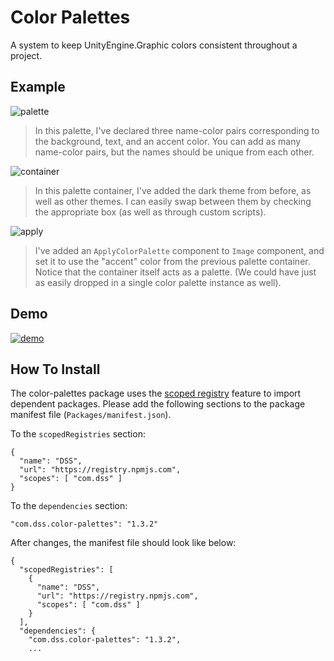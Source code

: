 # Color Palettes

A system to keep UnityEngine.Graphic colors consistent throughout a project.

## Example

![palette](https://i.imgur.com/Qs3akQy.png)

> In this palette, I've declared three name-color pairs corresponding to the background, text, and an accent color. You can add as many name-color pairs, but the names should be unique from each other.

![container](https://i.imgur.com/Z3mZ88U.png)

> In this palette container, I've added the dark theme from before, as well as other themes. I can easily swap between them by checking the appropriate box (as well as through custom scripts).

![apply](https://i.imgur.com/dU2woJE.png)

> I've added an `ApplyColorPalette` component to `Image` component, and set it to use the "accent" color from the previous palette container. Notice that the container itself acts as a palette. (We could have just as easily dropped in a single color palette instance as well).

## Demo

[![demo](https://i.imgur.com/pCBwgqv.gif)](https://imgur.com/a/qSkGVFI)


## How To Install

The color-palettes package uses the [scoped registry](https://docs.unity3d.com/Manual/upm-scoped.html) feature to import
dependent packages. Please add the following sections to the package manifest
file (`Packages/manifest.json`).

To the `scopedRegistries` section:

```
{
  "name": "DSS",
  "url": "https://registry.npmjs.com",
  "scopes": [ "com.dss" ]
}
```

To the `dependencies` section:

```
"com.dss.color-palettes": "1.3.2"
```

After changes, the manifest file should look like below:

```
{
  "scopedRegistries": [
    {
      "name": "DSS",
      "url": "https://registry.npmjs.com",
      "scopes": [ "com.dss" ]
    }
  ],
  "dependencies": {
    "com.dss.color-palettes": "1.3.2",
    ...
```